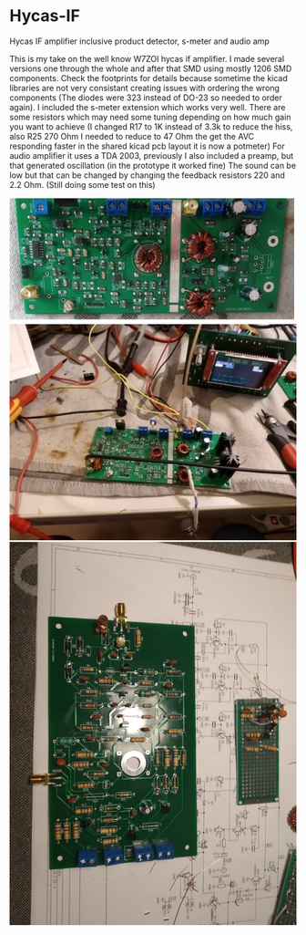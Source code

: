 # Hycas-IF
Hycas IF amplifier inclusive product detector, s-meter and audio amp

This is my take on the well know W7ZOI hycas if amplifier. I made several versions one through the whole and after that SMD using mostly 1206 SMD components. Check the footprints for details because sometime the kicad libraries are not very consistant creating issues with ordering the wrong components (The diodes were 323 instead of DO-23 so needed to order again).
I included the s-meter extension which works very well. There are some resistors which may need some tuning depending on how much gain you want to achieve (I changed R17 to 1K instead of 3.3k to reduce the hiss, also R25 270 Ohm I needed to reduce to 47 Ohm the get the AVC responding faster in the shared kicad pcb layout it is now a potmeter)
For audio amplifier it uses a TDA 2003, previously I also included a preamp, but that generated oscillation (in the prototype it worked fine) The sound can be low but that can be changed by changing the feedback resistors 220 and 2.2 Ohm. (Still doing some test on this)

![VFO](https://github.com/paulh002/Hycas-IF/blob/master/hycas-a.jpg)
![VFO](https://github.com/paulh002/Hycas-IF/blob/master/HYCAS4.jpg)
![VFO](https://github.com/paulh002/Hycas-IF/blob/master/hycasjpg.jpg)
